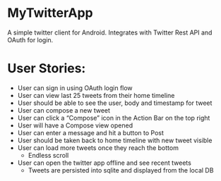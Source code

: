 MyTwitterApp
============

A simple twitter client for Android. Integrates with Twitter Rest API and OAuth for login.

# User Stories:

* User can sign in using OAuth login flow
* User can view last 25 tweets from their home timeline
* User should be able to see the user, body and timestamp for tweet
* User can compose a new tweet
* User can click a “Compose” icon in the Action Bar on the top right
* User will have a Compose view opened
* User can enter a message and hit a button to Post
* User should be taken back to home timeline with new tweet visible
* User can load more tweets once they reach the bottom
  - Endless scroll
* User can open the twitter app offline and see recent tweets
  - Tweets are persisted into sqlite and displayed from the local DB
